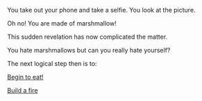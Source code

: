 You take out your phone and take a selfie. You look at the picture.

Oh no! You are made of marshmallow!

This sudden revelation has now complicated the matter.

You hate marshmallows but can you really hate yourself?  

The next logical step then is to: 

[Begin to eat!](eating/inside.md)

[Build a fire](light-fire/fire.md)
